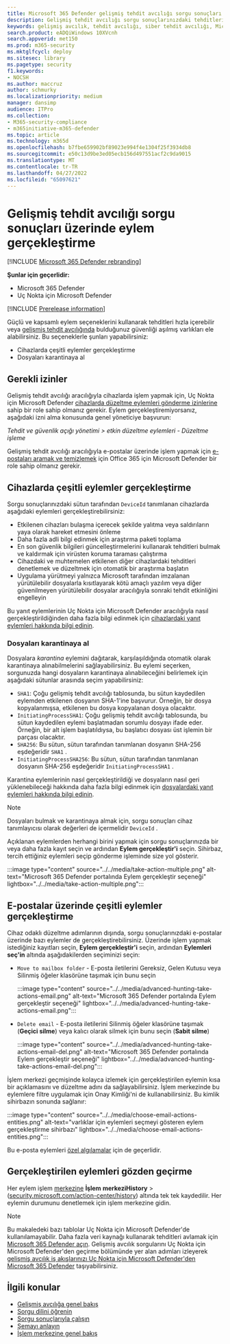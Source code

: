 ```yaml
---
title: Microsoft 365 Defender gelişmiş tehdit avcılığı sorgu sonuçları üzerinde eylem gerçekleştirme
description: Gelişmiş tehdit avcılığı sorgu sonuçlarınızdaki tehditleri ve etkilenen varlıkları hızla ele alın
keywords: gelişmiş avcılık, tehdit avcılığı, siber tehdit avcılığı, Microsoft 365 Defender, microsoft 365, m365, arama, sorgulama, telemetri, eylem gerçekleştirme
search.product: eADQiWindows 10XVcnh
search.appverid: met150
ms.prod: m365-security
ms.mktglfcycl: deploy
ms.sitesec: library
ms.pagetype: security
f1.keywords:
- NOCSH
ms.author: maccruz
author: schmurky
ms.localizationpriority: medium
manager: dansimp
audience: ITPro
ms.collection:
- M365-security-compliance
- m365initiative-m365-defender
ms.topic: article
ms.technology: m365d
ms.openlocfilehash: b7fbe659902bf89023e994f4e1304f25f3934db8
ms.sourcegitcommit: e50c13d9be3ed05ecb156d497551acf2c9da9015
ms.translationtype: MT
ms.contentlocale: tr-TR
ms.lasthandoff: 04/27/2022
ms.locfileid: "65097621"
---
```

# <a name="take-action-on-advanced-hunting-query-results"></a>Gelişmiş tehdit avcılığı sorgu sonuçları üzerinde eylem gerçekleştirme

[!INCLUDE [Microsoft 365 Defender rebranding](../includes/microsoft-defender.md)]


**Şunlar için geçerlidir:**
- Microsoft 365 Defender
- Uç Nokta için Microsoft Defender

[!INCLUDE [Prerelease information](../includes/prerelease.md)]

Güçlü ve kapsamlı eylem seçeneklerini kullanarak tehditleri hızla içerebilir veya [gelişmiş tehdit avcılığında](advanced-hunting-overview.md) bulduğunuz güvenliği aşılmış varlıkları ele alabilirsiniz. Bu seçeneklerle şunları yapabilirsiniz:

- Cihazlarda çeşitli eylemler gerçekleştirme
- Dosyaları karantinaya al

## <a name="required-permissions"></a>Gerekli izinler
Gelişmiş tehdit avcılığı aracılığıyla cihazlarda işlem yapmak için, Uç Nokta için Microsoft Defender [cihazlarda düzeltme eylemleri gönderme izinlerine](/windows/security/threat-protection/microsoft-defender-atp/user-roles#permission-options) sahip bir role sahip olmanız gerekir. Eylem gerçekleştiremiyorsanız, aşağıdaki izni alma konusunda genel yöneticiye başvurun:

*Tehdit ve güvenlik açığı yönetimi > etkin düzeltme eylemleri - Düzeltme işleme*

Gelişmiş tehdit avcılığı aracılığıyla e-postalar üzerinde işlem yapmak için [e-postaları aramak ve temizlemek](/microsoft-365/security/office-365-security/permissions-in-the-security-and-compliance-center) için Office 365 için Microsoft Defender bir role sahip olmanız gerekir.

## <a name="take-various-actions-on-devices"></a>Cihazlarda çeşitli eylemler gerçekleştirme
Sorgu sonuçlarınızdaki sütun tarafından `DeviceId` tanımlanan cihazlarda aşağıdaki eylemleri gerçekleştirebilirsiniz:

- Etkilenen cihazları bulaşma içerecek şekilde yalıtma veya saldırıların yaya olarak hareket etmesini önleme
- Daha fazla adli bilgi edinmek için araştırma paketi toplama
- En son güvenlik bilgileri güncelleştirmelerini kullanarak tehditleri bulmak ve kaldırmak için virüsten koruma taraması çalıştırma
- Cihazdaki ve muhtemelen etkilenen diğer cihazlardaki tehditleri denetlemek ve düzeltmek için otomatik bir araştırma başlatın
- Uygulama yürütmeyi yalnızca Microsoft tarafından imzalanan yürütülebilir dosyalarla kısıtlayarak kötü amaçlı yazılım veya diğer güvenilmeyen yürütülebilir dosyalar aracılığıyla sonraki tehdit etkinliğini engelleyin

Bu yanıt eylemlerinin Uç Nokta için Microsoft Defender aracılığıyla nasıl gerçekleştirildiğinden daha fazla bilgi edinmek için [cihazlardaki yanıt eylemleri hakkında bilgi edinin](/windows/security/threat-protection/microsoft-defender-atp/respond-machine-alerts).
   
### <a name="quarantine-files"></a>Dosyaları karantinaya al
Dosyalara *karantina* eylemini dağıtarak, karşılaşıldığında otomatik olarak karantinaya alınabilmelerini sağlayabilirsiniz. Bu eylemi seçerken, sorgunuzda hangi dosyaların karantinaya alınabileceğini belirlemek için aşağıdaki sütunlar arasında seçim yapabilirsiniz:

- `SHA1`: Çoğu gelişmiş tehdit avcılığı tablosunda, bu sütun kaydedilen eylemden etkilenen dosyanın SHA-1'ine başvurur. Örneğin, bir dosya kopyalanmışsa, etkilenen bu dosya kopyalanan dosya olacaktır.
- `InitiatingProcessSHA1`: Çoğu gelişmiş tehdit avcılığı tablosunda, bu sütun kaydedilen eylemi başlatmadan sorumlu dosyayı ifade eder. Örneğin, bir alt işlem başlatıldıysa, bu başlatıcı dosyası üst işlemin bir parçası olacaktır. 
- `SHA256`: Bu sütun, sütun tarafından tanımlanan dosyanın SHA-256 eşdeğeridir `SHA1` .
- `InitiatingProcessSHA256`: Bu sütun, sütun tarafından tanımlanan dosyanın SHA-256 eşdeğeridir `InitiatingProcessSHA1` .

Karantina eylemlerinin nasıl gerçekleştirildiği ve dosyaların nasıl geri yüklenebileceği hakkında daha fazla bilgi edinmek için [dosyalardaki yanıt eylemleri hakkında bilgi edinin](/windows/security/threat-protection/microsoft-defender-atp/respond-file-alerts).

>[!NOTE]
>Dosyaları bulmak ve karantinaya almak için, sorgu sonuçları cihaz tanımlayıcısı olarak değerleri de içermelidir `DeviceId` .  

Açıklanan eylemlerden herhangi birini yapmak için sorgu sonuçlarınızda bir veya daha fazla kayıt seçin ve ardından **Eylem gerçekleştir'i** seçin. Sihirbaz, tercih ettiğiniz eylemleri seçip gönderme işleminde size yol gösterir.

:::image type="content" source="../../media/take-action-multiple.png" alt-text="Microsoft 365 Defender portalında Eylem gerçekleştir seçeneği" lightbox="../../media/take-action-multiple.png":::


## <a name="take-various-actions-on-emails"></a>E-postalar üzerinde çeşitli eylemler gerçekleştirme
Cihaz odaklı düzeltme adımlarının dışında, sorgu sonuçlarınızdaki e-postalar üzerinde bazı eylemler de gerçekleştirebilirsiniz. Üzerinde işlem yapmak istediğiniz kayıtları seçin, **Eylem gerçekleştir'i** seçin, ardından **Eylemleri seç'in** altında aşağıdakilerden seçiminizi seçin:
- `Move to mailbox folder` - E-posta iletilerini Gereksiz, Gelen Kutusu veya Silinmiş öğeler klasörüne taşımak için bunu seçin

   :::image type="content" source="../../media/advanced-hunting-take-actions-email.png" alt-text="Microsoft 365 Defender portalında Eylem gerçekleştir seçeneği" lightbox="../../media/advanced-hunting-take-actions-email.png":::

- `Delete email` - E-posta iletilerini Silinmiş öğeler klasörüne taşımak (**Geçici silme**) veya kalıcı olarak silmek için bunu seçin (**Sabit silme**)

   :::image type="content" source="../../media/advanced-hunting-take-actions-email-del.png" alt-text="Microsoft 365 Defender portalında Eylem gerçekleştir seçeneği" lightbox="../../media/advanced-hunting-take-actions-email-del.png":::

İşlem merkezi geçmişinde kolayca izlemek için gerçekleştirilen eylemin kısa bir açıklamasını ve düzeltme adını da sağlayabilirsiniz. İşlem merkezinde bu eylemlere filtre uygulamak için Onay Kimliği'ni de kullanabilirsiniz. Bu kimlik sihirbazın sonunda sağlanır:

:::image type="content" source="../../media/choose-email-actions-entities.png" alt-text="varlıklar için eylemleri seçmeyi gösteren eylem gerçekleştirme sihirbazı" lightbox="../../media/choose-email-actions-entities.png":::

Bu e-posta eylemleri [özel algılamalar](custom-detections-overview.md) için de geçerlidir.


## <a name="review-actions-taken"></a>Gerçekleştirilen eylemleri gözden geçirme
Her eylem işlem [merkezine](m365d-action-center.md) **İşlem** **merkeziHistory** >  ([security.microsoft.com/action-center/history](https://security.microsoft.com/action-center/history)) altında tek tek kaydedilir. Her eylemin durumunu denetlemek için işlem merkezine gidin.
 
>[!NOTE]
>Bu makaledeki bazı tablolar Uç Nokta için Microsoft Defender'de kullanılamayabilir. Daha fazla veri kaynağı kullanarak tehditleri avlamak için [Microsoft 365 Defender açın](m365d-enable.md). Gelişmiş avcılık sorgularını Uç Nokta için Microsoft Defender'den geçirme bölümünde yer alan adımları izleyerek [gelişmiş avcılık iş akışlarınızı Uç Nokta için Microsoft Defender'den Microsoft 365 Defender](advanced-hunting-migrate-from-mde.md) taşıyabilirsiniz.

## <a name="related-topics"></a>İlgili konular
- [Gelişmiş avcılığa genel bakış](advanced-hunting-overview.md)
- [Sorgu dilini öğrenin](advanced-hunting-query-language.md)
- [Sorgu sonuçlarıyla çalışın](advanced-hunting-query-results.md)
- [Şemayı anlayın](advanced-hunting-schema-tables.md)
- [İşlem merkezine genel bakış](m365d-action-center.md)
